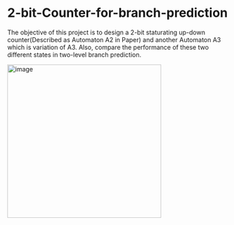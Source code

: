 # 2-bit-Counter-for-branch-prediction
The objective of this project is to design a 2-bit staturating up-down counter(Described as Automaton A2 in Paper) and another Automaton A3 which is variation of A3. Also, compare the performance of these two different states in two-level branch prediction. 

<img width="350" alt="image" src="https://github.com/Rajat5991/2-bit-Counter-for-branch-prediction/assets/154459536/e44c5873-57f2-440b-99ce-ad89dcc6e7d8">
